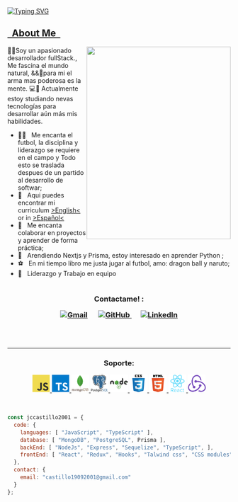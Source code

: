 <span align="center"> 
<a href="https://git.io/typing-svg">
      <img src="https://readme-typing-svg.demolab.com?font=Chakra+Petch&weight=700&size=55&duration=4000&pause=1000&color=67060c&center=true&vCenter=true&width=800&height=100&lines=Hola+soy+Julio+Cesar👋;Full+Stack+Developer;JavaScript+Enthusiast" alt="Typing SVG" /><h2 align="left"> &nbsp; About Me &nbsp;</h2>
</a>
</span>
<div>
	
<img src="https://github.com/jccastillo2001/jccastillo2001/assets/121982199/4ba1aa86-4214-4a7b-90e3-aae59feaad14" align="right" height="435" width="325" >
<p>🐍🦜Soy un apasionado desarrollador fullStack., Me fascina el mundo natural,          &&🧠para mi el arma mas poderosa es la mente.  
         💻🎯 Actualmente estoy studiando nevas tecnologías para desarrollar aún más mis habilidades.</p>


- 🙋‍♂️ &nbsp; Me encanta el futbol, la disciplina y liderazgo se requiere en el campo y Todo esto se traslada despues de un partido al desarrollo de softwar;
- 📝 &nbsp; Aqui puedes encontrar mi curriculum <a>[>English<](https://drive.google.com/file/d/1TNSB2fTC-MRmbrlKOvh1ZuzhbB22LYzx/view) or in [>Español<](https://drive.google.com/file/d/1LVExh7OLQhU1-BHK3Y1ehyumuo-9roON/view)
- 🤝 &nbsp; Me encanta colaborar en proyectos y aprender de forma práctica;
- 🌱 &nbsp; Arendiendo Nextjs y Prisma, estoy interesado en aprender Python ;
- ⚽ &nbsp; En mi tiempo libro me justa jugar al futbol, amo: dragon ball y naruto;
- 💪 &nbsp; Liderazgo y Trabajo en equipo <h1>
  
</div>
<h3 align="center">Contactame! :<p align="center">
	<a href="mailto:castillo19092001@gmail.com"><img src="https://img.shields.io/badge/Gmail-D14836?style=for-the-badge&logo=gmail&logoColor=white" alt="Gmail"/></a>
	&emsp;
	<a href="https://github.com/jccastillo2001"><img src="https://img.shields.io/badge/GitHub-100000?style=for-the-badge&logo=github&logoColor=white" alt="GitHub"/>
	</a>
	&emsp;
	<a href="https://www.linkedin.com/in/julio-castillo-5332801ab/"><img src="https://img.shields.io/badge/LinkedIn-0077B5?style=for-the-badge&logo=linkedin&logoColor=white" alt="LinkedIn"/></a>
</p></h3><br><br><hr>




<h3 align="center">Soporte:</h3>
</a></p>
  
  <p align="center"> <a href="https://developer.mozilla.org/en-US/docs/Web/JavaScript" target="_blank" rel="noreferrer"> <img src="https://raw.githubusercontent.com/devicons/devicon/master/icons/javascript/javascript-original.svg" alt="javascript" width="40" height="40"/> </a> <a href="https://www.typescriptlang.org/" target="_blank" rel="noreferrer"> <img src="https://raw.githubusercontent.com/devicons/devicon/master/icons/typescript/typescript-original.svg" alt="typescript" width="40" height="40"/> </a> <a href="https://www.mongodb.com/" target="_blank" rel="noreferrer"> <img src="https://raw.githubusercontent.com/devicons/devicon/master/icons/mongodb/mongodb-original-wordmark.svg" alt="mongodb" width="40" height="40"/> </a> <a href="https://www.postgresql.org" target="_blank" rel="noreferrer"> <img src="https://raw.githubusercontent.com/devicons/devicon/master/icons/postgresql/postgresql-original-wordmark.svg" alt="postgresql" width="40" height="40"/> </a> <a href="https://nodejs.org" target="_blank" rel="noreferrer"> <img src="https://raw.githubusercontent.com/devicons/devicon/master/icons/nodejs/nodejs-original-wordmark.svg" alt="nodejs" width="40" height="40"/> </a> <a href="https://www.w3schools.com/css/" target="_blank" rel="noreferrer"> <img src="https://raw.githubusercontent.com/devicons/devicon/master/icons/css3/css3-original-wordmark.svg" alt="css3" width="40" height="40"/> </a> <a href="https://www.w3.org/html/" target="_blank" rel="noreferrer"> <img src="https://raw.githubusercontent.com/devicons/devicon/master/icons/html5/html5-original-wordmark.svg" alt="html5" width="40" height="40"/> </a>  <a href="https://reactjs.org/" target="_blank" rel="noreferrer"> <img src="https://raw.githubusercontent.com/devicons/devicon/master/icons/react/react-original-wordmark.svg" alt="react" width="40" height="40"/> </a> <a href="https://redux.js.org" target="_blank" rel="noreferrer"> <img src="https://raw.githubusercontent.com/devicons/devicon/master/icons/redux/redux-original.svg" alt="redux" width="40" height="40"/> </a> </p><br>


```js
const jccastillo2001 = {
  code: {
    languages: [ "JavaScript", "TypeScript" ],
    database: [ "MongoDB", "PostgreSQL", Prisma ],
    backEnd: [ "NodeJs", "Express", "Sequelize", "TypeScript", ],
    frontEnd: [ "React", "Redux", "Hooks", "Talwind css", "CSS modules", "Toolkit" ]
  },
  contact: {
    email: "castillo19092001@gmail.com"
  }
};
```






<!--- 📫 &nbsp; no dudes en enviarme un mensaje [>LinkedIn<](https://www.linkedin.com/in/julio-castillo-5332801ab/);
- 📧 Email me at [castillo19092001@gmail.com](mailto:castillo19092001@gmail.com).

